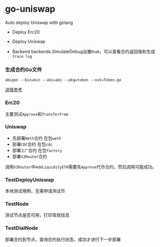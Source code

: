 # go-uniswap
Auto deploy Uniswap with golang

* Deploy Erc20

* Deploy Uniswap 

* Backend 
backends.SimulateDebug设置true，可以查看合约返回值和生成`trace log`

### 生成合约Go文件
```
abigen --bin=bin --abi=abi --pkg=token --out=Token.go
```
[详情参考](https://blog.csdn.net/JIYILANZHOU/article/details/104000285)

### Erc20
主要测试`Approve`和`TransferFrom`
### Uniswap
* 先部署`Weth`合约 在包`weth`
* 部署`CDC`合约 在包`cdc`
*  部署`工厂`合约 在包`factory`
*  部署`V2Router`合约

调用`V2Router`中`AddLiquidityETH`需要先`Approve`代币合约，然后调用可能成功。

### TestDeployUniswap
本地测试用例，无需申请测试币
### TestNode
测试节点是否可用，打印常规信息
### TestDialNode
部署合约到节点，查询合约执行状态，成功才进行下一步部署